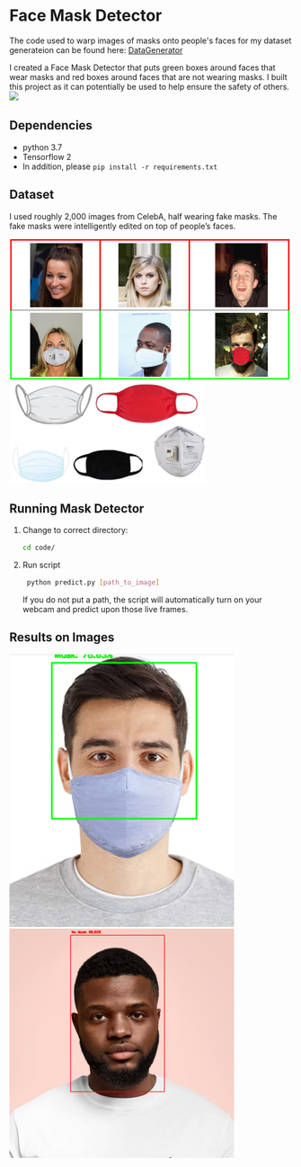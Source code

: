 # Face Mask Detector
The code used to warp images of masks onto people's faces for my dataset generateion can be found here:
[DataGenerator](https://github.com/prajnasb/observations/tree/master/mask_classifier/Data_Generator)

I created a Face Mask Detector that puts green boxes around faces that wear masks and red boxes around faces that are not wearing masks. I built this project as it can potentially be used to help ensure the safety of others.
![](maskdetector.gif)
## Dependencies
- python 3.7
- Tensorflow 2
- In addition, please `pip install -r requirements.txt`
 
## Dataset
I used roughly 2,000 images from CelebA, half wearing fake masks. The fake masks were intelligently edited on top of people’s faces.

<img src="dataset_examples.PNG" width="500"> <img src="masks.PNG" width="350">

## Running Mask Detector
1. Change to correct directory:
    ```bash
    cd code/
    ```
2. Run script
    ```bash
     python predict.py [path_to_image]
    ```
    If you do not put a path, the script will automatically turn on your webcam and predict upon those live frames.
## Results on Images
<img src="predicted2.PNG" width="400"> <img src="predicted1.PNG" width="400">
